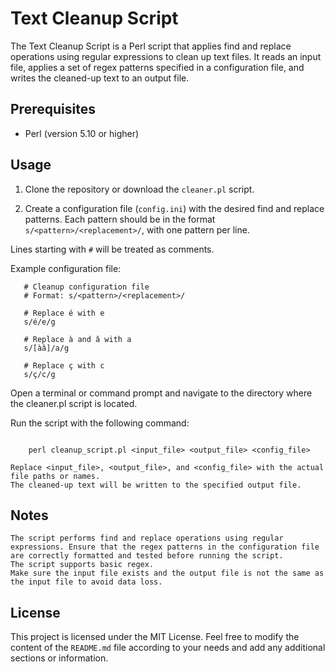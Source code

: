 # Text Cleanup Script

The Text Cleanup Script is a Perl script that applies find and replace operations using regular expressions to clean up text files. It reads an input file, applies a set of regex patterns specified in a configuration file, and writes the cleaned-up text to an output file.

## Prerequisites

- Perl (version 5.10 or higher)

## Usage

1. Clone the repository or download the `cleaner.pl` script.

2. Create a configuration file (`config.ini`) with the desired find and replace patterns. Each pattern should be in the format `s/<pattern>/<replacement>/`, with one pattern per line. 

Lines starting with `#` will be treated as comments.

   Example configuration file:

```plaintext
   # Cleanup configuration file
   # Format: s/<pattern>/<replacement>/

   # Replace é with e
   s/é/e/g

   # Replace à and â with a
   s/[àâ]/a/g

   # Replace ç with c
   s/ç/c/g
```

Open a terminal or command prompt and navigate to the directory where the cleaner.pl script is located.

Run the script with the following command:

```shell

    perl cleanup_script.pl <input_file> <output_file> <config_file>
```

    Replace <input_file>, <output_file>, and <config_file> with the actual file paths or names.
    The cleaned-up text will be written to the specified output file.


## Notes

    The script performs find and replace operations using regular expressions. Ensure that the regex patterns in the configuration file are correctly formatted and tested before running the script.
    The script supports basic regex.
    Make sure the input file exists and the output file is not the same as the input file to avoid data loss.

## License

This project is licensed under the MIT License.
Feel free to modify the content of the `README.md` file according to your needs and add any additional sections or information.

